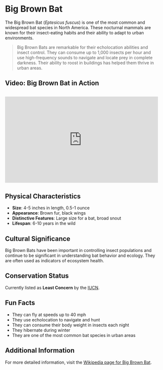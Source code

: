 # Big Brown Bat

The Big Brown Bat (*Eptesicus fuscus*) is one of the most common and widespread bat species in North America. These nocturnal mammals are known for their insect-eating habits and their ability to adapt to urban environments.

> Big Brown Bats are remarkable for their echolocation abilities and insect control. They can consume up to 1,000 insects per hour and use high-frequency sounds to navigate and locate prey in complete darkness. Their ability to roost in buildings has helped them thrive in urban areas.

## Video: Big Brown Bat in Action
<div class="video-container" style="position: relative; padding-bottom: 56.25%; height: 0; overflow: hidden; max-width: 100%; margin: 2rem 0;">
    <iframe style="position: absolute; top: 0; left: 0; width: 100%; height: 100%;" 
            src="https://www.youtube.com/embed/zLNX2pkCepQ" 
            title="Big Brown Bat in Action" 
            frameborder="0" 
            allow="accelerometer; autoplay; clipboard-write; encrypted-media; gyroscope; picture-in-picture" 
            allowfullscreen>
    </iframe>
</div>

## Physical Characteristics

- **Size**: 4-5 inches in length, 0.5-1 ounce
- **Appearance**: Brown fur, black wings
- **Distinctive Features**: Large size for a bat, broad snout
- **Lifespan**: 6-10 years in the wild

## Cultural Significance
Big Brown Bats have been important in controlling insect populations and continue to be significant in understanding bat behavior and ecology. They are often used as indicators of ecosystem health.

## Conservation Status
Currently listed as **Least Concern** by the [IUCN](https://www.iucnredlist.org/species/7928/22118197).

## Fun Facts
- They can fly at speeds up to 40 mph
- They use echolocation to navigate and hunt
- They can consume their body weight in insects each night
- They hibernate during winter
- They are one of the most common bat species in urban areas

## Additional Information
For more detailed information, visit the [Wikipedia page for Big Brown Bat](https://en.wikipedia.org/wiki/Big_brown_bat). 